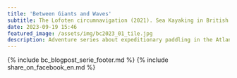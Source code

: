 ```yaml
---
title: 'Between Giants and Waves'
subtitle: The Lofoten circumnavigation (2021). Sea Kayaking in British Columbia's Untamed Beauty (2023).
date: 2023-09-19 15:46
featured_image: /assets/img/bc2023_01_tile.jpg
description: Adventure series about expeditionary paddling in the Atlantic and Pacific Oceans. Moving playground to the tidal zone. Exploring remote places on Earth. Paddling with whales. True wilderness. Nordic paradise on Earth. New chapters of the story every two weeks.
---
```

{% include bc_blogpost_serie_footer.md %}
{% include share_on_facebook_en.md %}